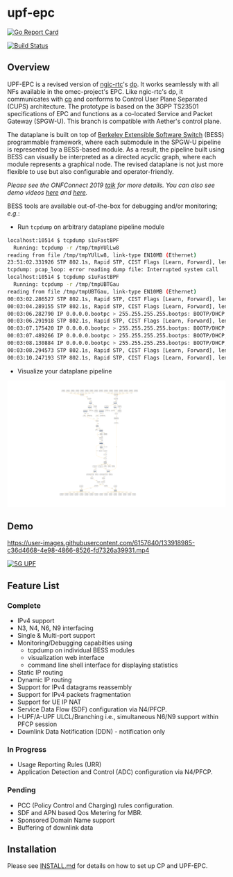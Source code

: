 <!--
SPDX-License-Identifier: Apache-2.0
Copyright 2019 Intel Corporation
-->

# upf-epc

[![Go Report Card](https://goreportcard.com/badge/github.com/omec-project/upf-epc)](https://goreportcard.com/report/github.com/omec-project/upf-epc)

[![Build Status](https://jenkins.onosproject.org/buildStatus/icon?job=bess-upf-linerate-tests&subject=Linerate+Tests)](https://jenkins.onosproject.org/job/bess-upf-linerate-tests/)

## Overview

UPF-EPC is a revised version of [ngic-rtc](https://github.com/omec-project/ngic-rtc/tree/central-cp-multi-upfs)'s [dp](https://github.com/omec-project/ngic-rtc/tree/central-cp-multi-upfs/dp).
It works seamlessly with all NFs available in the omec-project's EPC. Like ngic-rtc's dp, it communicates with [cp](https://github.com/omec-project/ngic-rtc/tree/central-cp-multi-upfs/cp) and
conforms to Control User Plane Separated (CUPS) architecture. The prototype is based on the 3GPP TS23501 specifications of EPC and functions as a co-located Service
and Packet Gateway (SPGW-U). This branch is compatible with Aether's control plane.

The dataplane is built on top of [Berkeley Extensible Software Switch](https://github.com/NetSys/bess/) (BESS) programmable framework, where each submodule in the SPGW-U
pipeline is represented by a BESS-based module. As a result, the pipeline built using BESS can visually be interpreted as a directed acyclic graph, where
each module represents a graphical node. The revised dataplane is not just more flexible to use but also configurable and operator-friendly.

*Please see the ONFConnect 2019 [talk](https://www.youtube.com/watch?v=fqJGWcwcOxE) for more details. You can also see demo videos [here](https://www.youtube.com/watch?v=KxK64jalKHw) and [here](https://youtu.be/rWnZuJeUWi4).*

BESS tools are available out-of-the-box for debugging and/or monitoring; *e.g.*:

* Run `tcpdump` on arbitrary dataplane pipeline module

```bash
localhost:10514 $ tcpdump s1uFastBPF
  Running: tcpdump -r /tmp/tmpYUlLw8
reading from file /tmp/tmpYUlLw8, link-type EN10MB (Ethernet)
23:51:02.331926 STP 802.1s, Rapid STP, CIST Flags [Learn, Forward], length 102
tcpdump: pcap_loop: error reading dump file: Interrupted system call
localhost:10514 $ tcpdump s1uFastBPF
  Running: tcpdump -r /tmp/tmpUBTGau
reading from file /tmp/tmpUBTGau, link-type EN10MB (Ethernet)
00:03:02.286527 STP 802.1s, Rapid STP, CIST Flags [Learn, Forward], length 102
00:03:04.289155 STP 802.1s, Rapid STP, CIST Flags [Learn, Forward], length 102
00:03:06.282790 IP 0.0.0.0.bootpc > 255.255.255.255.bootps: BOOTP/DHCP, Request from 68:05:ca:37:e2:80 (oui Unknown), length 300
00:03:06.291918 STP 802.1s, Rapid STP, CIST Flags [Learn, Forward], length 102
00:03:07.175420 IP 0.0.0.0.bootpc > 255.255.255.255.bootps: BOOTP/DHCP, Request from 68:05:ca:37:d9:e0 (oui Unknown), length 300
00:03:07.489266 IP 0.0.0.0.bootpc > 255.255.255.255.bootps: BOOTP/DHCP, Request from 68:05:ca:37:d9:e1 (oui Unknown), length 300
00:03:08.130884 IP 0.0.0.0.bootpc > 255.255.255.255.bootps: BOOTP/DHCP, Request from 68:05:ca:37:e1:38 (oui Unknown), length 300
00:03:08.294573 STP 802.1s, Rapid STP, CIST Flags [Learn, Forward], length 102
00:03:10.247193 STP 802.1s, Rapid STP, CIST Flags [Learn, Forward], length 102
```

* Visualize your dataplane pipeline

![Pipeline](docs/images/pipeline.svg)

## Demo

https://user-images.githubusercontent.com/6157640/133918985-c36d4668-4e98-4866-8526-fd7326a39931.mp4

[![5G UPF](http://img.youtube.com/vi/qNbNG9SXFn0/0.jpg)](http://www.youtube.com/watch?v=qNbNG9SXFn0 "5G UPF")

## Feature List

### Complete

* IPv4 support
* N3, N4, N6, N9 interfacing
* Single & Multi-port support
* Monitoring/Debugging capabilties using
    - tcpdump on individual BESS modules
    - visualization web interface
    - command line shell interface for displaying statistics
* Static IP routing
* Dynamic IP routing
* Support for IPv4 datagrams reassembly
* Support for IPv4 packets fragmentation
* Support for UE IP NAT
* Service Data Flow (SDF) configuration via N4/PFCP.
* I-UPF/A-UPF ULCL/Branching i.e., simultaneous N6/N9 support within PFCP session
* Downlink Data Notification (DDN) - notification only

### In Progress

* Usage Reporting Rules (URR)
* Application Detection and Control (ADC) configuration via N4/PFCP.

### Pending

* PCC (Policy Control and Charging) rules configuration.
* SDF and APN based Qos Metering for MBR.
* Sponsored Domain Name support
* Buffering of downlink data

## Installation

Please see [INSTALL.md](INSTALL.md) for details on how to set up CP and UPF-EPC.
